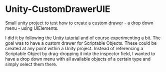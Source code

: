 # Unity-CustomDrawerUIE
Small unity project to test how to create a custom drawer - a drop down menu - using UIElements. 

I did it by following the [Unity tutorial](https://docs.unity3d.com/Manual/UIE-HowTo-CreateCustomInspector.html) and of course experimenting a bit.
The goal was to have a custom drawer for Scriptable Objects. These could be created at any point within a Unity project. Instead of referencing a Scriptable Object by drag-dropping it into the inspector field, I wanted to have a drop down menu with all available objects of a certain type and simply select them there.

